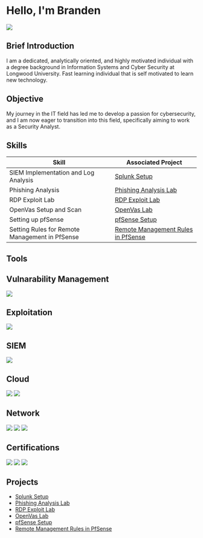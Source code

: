 
# Hello, I'm Branden

<a href="https://linkedin.com/in/branden-campos-a5441b173/"><img src="https://img.shields.io/badge/-LinkedIn-0072b1?&style=for-the-badge&logo=linkedin&logoColor=white" /></a>

## Brief Introduction

I am a dedicated, analytically oriented, and highly motivated individual with a degree background in Information Systems and Cyber Security at Longwood University. Fast learning individual that is self motivated to learn new technology.

## Objective

My journey in the IT field has led me to develop a passion for cybersecurity, and I am now eager to transition into this field, specifically aiming to work as a Security Analyst.

## Skills

| Skill                                         | Associated Project         |
|-----------------------------------------------|----------------------------|
| SIEM Implementation and Log Analysis          | <a href="https://github.com/Brandencampos/Setting-up-splunk">Splunk Setup</a>|
| Phishing Analysis                             | <a href="https://github.com/Brandencampos/Email_Phish_Analysis_Lab/blob/main/README.md"> Phishing Analysis Lab</a>|
| RDP Exploit Lab                           |  <a href="https://github.com/Brandencampos/Exploiting_RDP"> RDP Exploit Lab</a>  |
|    OpenVas Setup and Scan   | <a href="https://github.com/Brandencampos/Openvas"> OpenVas Lab <a/> |
|      Setting up pfSense             | <a href="https://github.com/Brandencampos/PFSense-Setup"> pfSense Setup </a> |
| Setting Rules for Remote Management in PfSense |  <a href="https://github.com/Brandencampos/Setting-Rules-in-PfSense"> Remote Management Rules in PfSense </a>|

## Tools
## Vulnarability Management
<div>
  <img src="https://img.shields.io/badge/-OpenVAS-2CA5E0?style=for-the-badge&logo=OpenVAS&logoColor=white" />

</div>

## Exploitation
<div>
<img src="https://img.shields.io/badge/-Metasploit-000000?style=for-the-badge&logo=Metasploit&logoColor=white" />
</div>

## SIEM
<div>
<img src="https://img.shields.io/badge/-Splunk-000000?style=for-the-badge&logo=Splunk&logoColor=white" />
</div>

## Cloud
<div>
<img src="https://img.shields.io/badge/-Microsoft%20Azure-0052CC?style=for-the-badge&logo=Microsoft%20Azure&logoColor=white" />
<img src="https://img.shields.io/badge/-Amazon%20AWS-232F3E?style=for-the-badge&logo=Amazon%20AWS&logoColor=white" />
</div>

## Network
<div>
<img src="https://img.shields.io/badge/-Netcat-000000?style=for-the-badge&logo=Netcat&logoColor=white" />

<img src="https://img.shields.io/badge/-Wireshark-0052CC?style=for-the-badge&logo=Wireshark&logoColor=white" />
<img src="https://img.shields.io/badge/-pfSense-333333?style=for-the-badge&logo=pfSense&logoColor=white" />


</div>

## Certifications

<div>
<img src="https://img.shields.io/badge/-Security%2B-FF0000?&style=for-the-badge&logo=CompTIA&logoColor=white" />
<img src="https://img.shields.io/badge/-AWS%20Certified%20Cloud%20Practitioner-0052CC?style=for-the-badge&logo=Amazon%20AWS&logoColor=white" />
<img src="https://img.shields.io/badge/-ISC2%20Certified%20in%20Cybersecurity-0052CC?style=for-the-badge&logo=ISC2&logoColor=white" />

## Projects
- <a href="https://github.com/Brandencampos/Setting-up-splunk">Splunk Setup</a>
- <a href="https://github.com/Brandencampos/Email_Phish_Analysis_Lab/blob/main/README.md"> Phishing Analysis Lab</a>
- <a href="https://github.com/Brandencampos/Exploiting_RDP"> RDP Exploit Lab</a>
- <a href="https://github.com/Brandencampos/Openvas"> OpenVas Lab <a/>
- <a href="https://github.com/Brandencampos/PFSense-Setup"> pfSense Setup </a>
-  <a href="https://github.com/Brandencampos/Setting-Rules-in-PfSense"> Remote Management Rules in PfSense </a>
<!--

